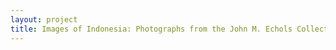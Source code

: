 ```yaml
--- 
layout: project 
title: Images of Indonesia: Photographs from the John M. Echols Collection on Southeast Asia
---
```




